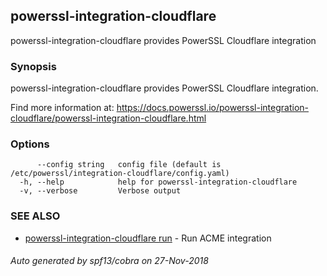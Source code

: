 ## powerssl-integration-cloudflare

powerssl-integration-cloudflare provides PowerSSL Cloudflare integration

### Synopsis

powerssl-integration-cloudflare provides PowerSSL Cloudflare integration.

Find more information at: https://docs.powerssl.io/powerssl-integration-cloudflare/powerssl-integration-cloudflare.html

### Options

```
      --config string   config file (default is /etc/powerssl/integration-cloudflare/config.yaml)
  -h, --help            help for powerssl-integration-cloudflare
  -v, --verbose         Verbose output
```

### SEE ALSO

* [powerssl-integration-cloudflare run](powerssl-integration-cloudflare_run.md)	 - Run ACME integration

###### Auto generated by spf13/cobra on 27-Nov-2018
